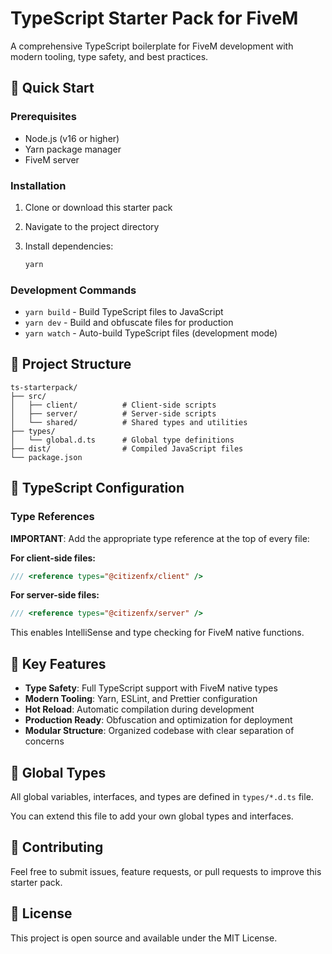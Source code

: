 # TypeScript Starter Pack for FiveM

A comprehensive TypeScript boilerplate for FiveM development with modern tooling, type safety, and best practices.

## 🚀 Quick Start

### Prerequisites

* Node.js (v16 or higher)
* Yarn package manager
* FiveM server

### Installation

1. Clone or download this starter pack
2. Navigate to the project directory
3.  Install dependencies:

    ```bash
    yarn
    ```

### Development Commands

* `yarn build` - Build TypeScript files to JavaScript
* `yarn dev` - Build and obfuscate files for production
* `yarn watch` - Auto-build TypeScript files (development mode)

## 📁 Project Structure

```
ts-starterpack/
├── src/
│   ├── client/          # Client-side scripts
│   ├── server/          # Server-side scripts
│   └── shared/          # Shared types and utilities
├── types/
│   └── global.d.ts      # Global type definitions
├── dist/                # Compiled JavaScript files
└── package.json
```

## 🔧 TypeScript Configuration

### Type References

**IMPORTANT**: Add the appropriate type reference at the top of every file:

**For client-side files:**

```typescript
/// <reference types="@citizenfx/client" />
```

**For server-side files:**

```typescript
/// <reference types="@citizenfx/server" />
```

This enables IntelliSense and type checking for FiveM native functions.

## 🎯 Key Features

* **Type Safety**: Full TypeScript support with FiveM native types
* **Modern Tooling**: Yarn, ESLint, and Prettier configuration
* **Hot Reload**: Automatic compilation during development
* **Production Ready**: Obfuscation and optimization for deployment
* **Modular Structure**: Organized codebase with clear separation of concerns

## 🔗 Global Types

All global variables, interfaces, and types are defined in `types/*.d.ts`  file.

You can extend this file to add your own global types and interfaces.

## 🤝 Contributing

Feel free to submit issues, feature requests, or pull requests to improve this starter pack.

## 📄 License

This project is open source and available under the MIT License.
